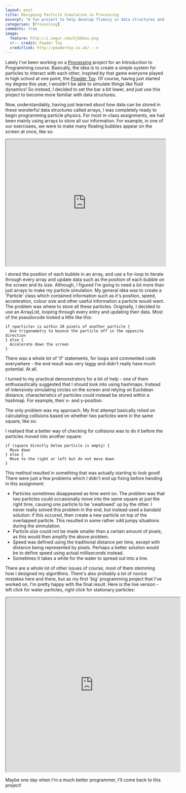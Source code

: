 ```yaml
---
layout: post
title: Designing Particle Simulation in Processing
excerpt: "A fun project to help develop fluency in data structures and algorithms"
categories: [Processing]
comments: true
image:
  feature: http://i.imgur.com/Sjb82wv.png
  <!-- credit: Powder Toy
  creditlink: http://powdertoy.co.uk/ -->
---
```

 
Lately I've been working on a [Processing](https://processing.org/) project for an Introduction to Programming course. Basically, the idea is to create a simple system for particles to interact with each other, inspired by that game everyone played in high school at one point, the [Powder Toy](powdertoy.co.uk). Of course, having just started my degree this year, I wouldn't be able to simulate things like fluid dynamics! So instead, I decided to set the bar a bit lower, and just use this project to become more familiar with data structures. 

Now, understandably, having just learned about how data can be stored in these wonderful data structures called arrays, I was completely ready to begin programming particle physics. For most in-class assignments, we had been mainly using arrays to store all our information. For example, in one of our exercisees, we were to make many floating bubbles appear on the screen at once, like so:

<iframe src="https://www.openprocessing.org/sketch/426978/embed/" width="100%" height="400"></iframe>

I stored the position of each bubble in an array, and use a for-loop to iterate through every array and update data such as the position of each bubble on the screen and its size. Although, I figured I'm going to need a lot more than just arrays to make my particle simulation. My general idea was to create a 'Particle' class which contained information such as it's position, speed, acceleration, colour size and other useful information a particle would want. The problem was where to store all these particles. Originally, I decided to use an ArrayList, looping through every entry and updating their data. Most of the pseudocode looked a little like this:

    if <particle> is within 20 pixels of another particle {
      Use trigonometry to bounce the particle off in the opposite direction
    } else {
      Accelerate down the screen
    }
    
There was a whole lot of 'if' statements, for loops and commented code everywhere - the end result was very laggy and didn't really have much potential. At all. 

I turned to my practical demonstrators for a bit of help - one of them enthusiastically suggested that I should look into using hashmaps. Instead of intensively simulating circles on the screen and relying on Euclidean distance, characteristics of particles could instead be stored within a hashmap. For example, their x- and y-position. 

The only problem was my approach. My first attempt basically relied on calculating collisions based on whether two particles were in the same square, like so:

I realised that a better way of checking for collisions was to do it before the particles moved into another square:

    if (square directly below particle is empty) {
      Move down
    } else {
      Move to the right or left but do not move down
    }

This method resulted in something that was actually starting to look good! There were just a few problems which I didn't end up fixing before handing in this assignment:

* Particles sometimes disappeared as time went on. The problem was that two particles could occasionally move into the same square at *just* the right time, causing one particle to be 'swallowed' up by the other. I never really solved this problem in the end, but instead used a bandaid solution: if this occured, then create a new particle on top of the overlapped particle. This resulted in some rather odd jumpy situations during the simnulation. 
* Particle size could not be made smaller than a certain amount of pixels, as this would then amplify the above problem.
* Speed was defined using the traditional distance per time, except with distance being represented by pixels. Perhaps a better solution would be to define speed using actual milliseconds instead. 
* Sometimes it takes a while for the water to spread out into a line.

There are a whole lot of other issues of course, most of them stemming how I designed my algorithms. There's also probably a lot of novice mistakes here and there, but as my first 'big' programming project that I've worked on, I'm pretty happy with the final result. Here is the live version - left click for water particles, right click for stationary particles:

<iframe src="https://www.openprocessing.org/sketch/432537/embed/" width="550" height="550"></iframe>

Maybe one day when I'm a much better programmer, I'll come back to this project!
